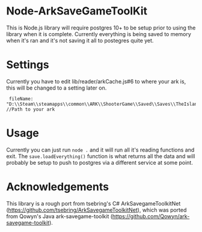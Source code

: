 # Node-ArkSaveGameToolKit
This is Node.js library will require postgres 10+ to be setup prior to using the library when it is complete. Currently everything is being saved to memory when it's ran and it's not saving it all to postegres quite yet.

# Settings
Currently you have to edit lib/reader/arkCache.js#6 to where your ark is, this will be changed to a setting later on.

```
 fileName: "D:\\Steam\\steamapps\\common\\ARK\\ShooterGame\\Saved\\Saves\\TheIsland.ark", //Path to your ark
```

# Usage

Currently you can just run ``` node . ``` and it will run all it's reading functions and exit. The ``` save.loadEverything() ``` function is what returns all the data and will probably be setup to push to postgres via a different service at some point.

# Acknowledgements
This library is a rough port from tsebring's C# ArkSavegameToolkitNet (https://github.com/tsebring/ArkSavegameToolkitNet), which was ported from Qowyn's Java ark-savegame-toolkit (https://github.com/Qowyn/ark-savegame-toolkit).
